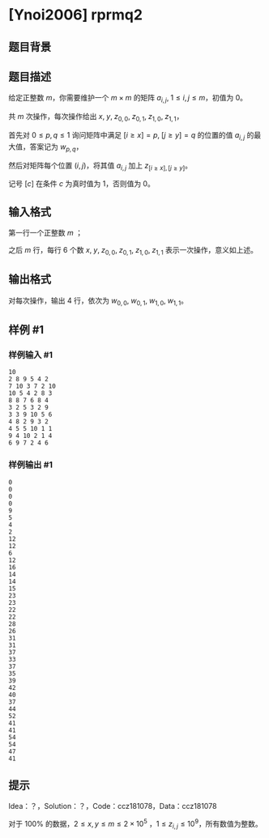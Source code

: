 # [Ynoi2006] rprmq2

## 题目背景



## 题目描述

给定正整数 $m$，你需要维护一个 $m\times m$ 的矩阵 $a_{i,j},\;1\le i,j\le m$，初值为 $0$。

共 $m$ 次操作，每次操作给出 $x,\;y,\;z_{0,0},\;z_{0,1},\;z_{1,0},\;z_{1,1}$，

首先对 $0\le p,q\le 1$ 询问矩阵中满足 $[i\ge x]=p,\;[j\ge y]=q$ 的位置的值 $a_{i,j}$ 的最大值，答案记为 $w_{p,q}$，

然后对矩阵每个位置 $(i,j)$，将其值 $a_{i,j}$ 加上 $z_{[i\ge x],[j\ge y]}$。

记号 $[c]$ 在条件 $c$ 为真时值为 $1$，否则值为 $0$。

## 输入格式

第一行一个正整数 $m$ ；

之后 $m$ 行，每行 $6$ 个数 $x,\;y,\;z_{0,0},\;z_{0,1},\;z_{1,0},\;z_{1,1}$ 表示一次操作，意义如上述。

## 输出格式

对每次操作，输出 $4$ 行，依次为 $w_{0,0},\;w_{0,1},\;w_{1,0},\;w_{1,1}$。

## 样例 #1

### 样例输入 #1
```
10
2 8 9 5 4 2
7 10 3 7 2 10
10 5 4 2 8 3
8 8 7 6 8 4
3 2 5 3 2 9
3 3 9 10 5 6
4 8 2 9 3 2
4 5 5 10 1 1
9 4 10 2 1 4
6 9 7 2 4 6
```

### 样例输出 #1

```
0
0
0
0
9
5
4
2
12
12
6
12
16
14
14
15
23
23
22
22
28
26
31
31
37
33
37
35
39
42
40
37
44
52
41
41
54
54
47
41
```

## 提示

Idea：？，Solution：？，Code：ccz181078，Data：ccz181078

对于 $100\%$ 的数据，$2 \le x,y\le m\le 2\times 10^5$ ，$1\le z_{i,j}\le 10^9$，所有数值为整数。
